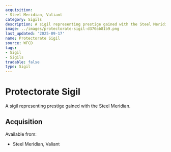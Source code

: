 ```yaml
---
acquisition:
- Steel Meridian, Valiant
category: Sigils
description: A sigil representing prestige gained with the Steel Meridian.
image: ../images/protectorate-sigil-d370ab81b9.png
last_updated: '2025-09-17'
name: Protectorate Sigil
source: WFCD
tags:
- Sigil
- Sigils
tradable: false
type: Sigil
---
```


# Protectorate Sigil

A sigil representing prestige gained with the Steel Meridian.

## Acquisition

Available from:
- Steel Meridian, Valiant

